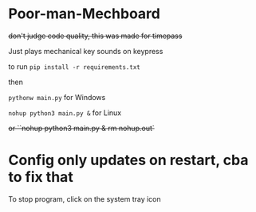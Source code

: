 # Poor-man-Mechboard
~~don't judge code quality, this was made for timepass~~

Just plays mechanical key sounds on keypress

to run
`pip install -r requirements.txt`

then

`pythonw main.py` for Windows

`nohup python3 main.py &` for Linux

~~or ``nohup python3 main.py & rm nohup.out`~~

# Config only updates on restart, cba to fix that

To stop program, click on the system tray icon 


